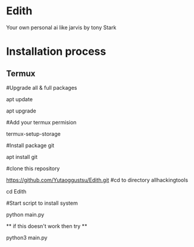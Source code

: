 # Edith
Your own personal ai like jarvis by tony Stark
# Installation process 
## Termux 
#Upgrade all & full packages

apt update

apt upgrade

#Add your termux permision

termux-setup-storage

#Install package git

apt install git

#clone this repository

https://github.com/Yutaoggustsu/Edith.git
#cd to directory allhackingtools

cd Edith

#Start script to install system

python main.py

** if this doesn't work then try **

python3 main.py
```
